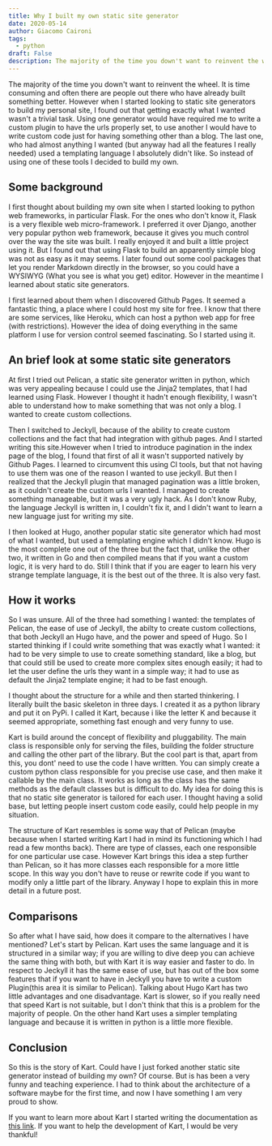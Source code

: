 ```yaml
---
title: Why I built my own static site generator
date: 2020-05-14
author: Giacomo Caironi
tags:
  - python
draft: False
description: The majority of the time you down't want to reinvent the wheel. It is time consuming and often there are people out there who have already built something better. However when I started looking to static site generators to build my personal site, I found out that getting exactly what I wanted wasn't a trivial task. Using one generator would have required me to write a custom plugin to have the urls properly set, to use another I would have to write custom code just for having something other than a blog. The last one, who had almost anything I wanted (but anyway had all the features I really needed) used a templating language I absolutely didn't like. So instead of using one of these tools I decided to build my own.  
---
```

The majority of the time you down't want to reinvent the wheel. It is time consuming and often there are people out there who have already built something better. However when I started looking to static site generators to build my personal site, I found out that getting exactly what I wanted wasn't a trivial task. Using one generator would have required me to write a custom plugin to have the urls properly set, to use another I would have to write custom code just for having something other than a blog. The last one, who had almost anything I wanted (but anyway had all the features I really needed) used a templating language I absolutely didn't like. So instead of using one of these tools I decided to build my own.

## Some background

I first thought about building my own site when I started looking to python web frameworks, in particular Flask. For the ones who don't know it, Flask is a very flexible web micro-framework. I preferred it over Django, another very popular python web framework, because it gives you much control over the way the site was built. I really enjoyed it and built a little project using it. But I found out that using Flask to build an apparently simple blog was not as easy as it may seems. I later found out some cool packages that let you render Markdown directly in the browser, so you could have a WYSIWYG (What you see is what you get) editor. However in the meantime I learned about static site generators.

I first learned about them when I discovered Github Pages. It seemed a fantastic thing, a place where I could host my site for free. I know that there are some services, like Heroku, which can host a python web app for free (with restrictions). However the idea of doing everything in the same platform I use for version control seemed fascinating. So I started using it.

## An brief look at some static site generators

At first I tried out Pelican, a static site generator written in python, which was very appealing because I could use the Jinja2 templates, that I had learned using Flask. However I thought it hadn't enough flexibility, I wasn't able to understand how to make something that was not only a blog. I wanted to create custom collections.

Then I switched to Jeckyll, because of the ability to create custom collections and the fact that had integration with github pages. And I started writing this site.However when I tried to introduce pagination in the index page of the blog, I found that first of all it wasn't supported natively by Github Pages. I learned to circumvent this using CI tools, but that not having to use them was one of the reason I wanted to use jeckyll. But then I realized that the Jeckyll plugin that managed pagination was a little broken, as it couldn't create the custom urls I wanted. I managed to create something manageable, but it was a very ugly hack. As I don't know Ruby, the language Jeckyll is written in, I couldn't fix it, and I didn't want to learn a new language just for writing my site.

I then looked at Hugo, another popular static site generator which had most of what I wanted, but used a templating engine which I didn't know. Hugo is the most complete one out of the three but the fact that, unlike the other two, it written in Go and then compiled means that if you want a custom logic, it is very hard to do. Still I think that if you are eager to learn his very strange template language, it is the best out of the three. It is also very fast.

## How it works

So I was unsure. All of the three had something I wanted: the templates of Pelican, the ease of use of Jeckyll, the abilty to create custom collections, that both Jeckyll an Hugo have, and the power and speed of Hugo. So I started thinking if I could write something that was exactly what I wanted: it had to be very simple to use to create something standard, like a blog, but that could still be used to create more complex sites enough easily; it had to let the user define the urls they want in a simple way; it had to use as default the Jinja2 template engine; it had to be fast enough.

I thought about the structure for a while and then started thinkering. I literally built the basic skeleton in three days. I created it as a python library and put it on PyPi. I called it Kart, because i like the letter K and because it seemed appropriate, something fast enough and very funny to use.

Kart is build around the concept of flexibility and pluggability. The main class is responsible only for serving the files, building the folder structure and calling the other part of the library. But the cool part is that, apart from this, you dont' need to use the code I have written. You can simply create a custom python class responsible for you precise use case, and then make it callable by the main class. It works as long as the class has the same methods as the default classes but is difficult to do. My idea for doing this is that no static site generator is tailored for each user. I thought having a solid base, but letting people insert custom code easily, could help people in my situation.

The structure of Kart resembles is some way that of Pelican (maybe because when I started writing Kart I had in mind its functioning which I had read a few months back). There are type of classes, each one responsible for one particular use case. However Kart brings this idea a step further than Pelican, so it has more classes each responsible for a more little scope. In this way you don't have to reuse or rewrite code if you want to modify only a little part of the library. Anyway I hope to explain this in more detail in a future post.

## Comparisons

So after what I have said, how does it compare to the alternatives I have mentioned? Let's start by Pelican. Kart uses the same language and it is structured in a similar way; if you are willing to dive deep you can achieve the same thing with both, but with Kart it is way easier and faster to do. In respect to Jeckyll it has the same ease of use, but has out of the box some features that if you want to have in Jeckyll you have to write a custom Plugin(this area it is similar to Pelican). Talking about Hugo Kart has two little advantages and one disadvantage. Kart is slower, so if you really need that speed Kart is not suitable, but I don't think that this is a problem for the majority of people. On the other hand Kart uses a simpler templating language and because it is written in python is a little more flexible.

## Conclusion

So this is the story of Kart. Could have I just forked another static site generator instead of building my own? Of course. But is has been a very funny and teaching experience. I had to think about the architecture of a software maybe for the first time, and now I have something I am very proud to show.

If you want to learn more about Kart I started writing the documentation as [this link](https://giacomocaironi.github.io/Kart). If you want to help the development of Kart, I would be very thankful!
